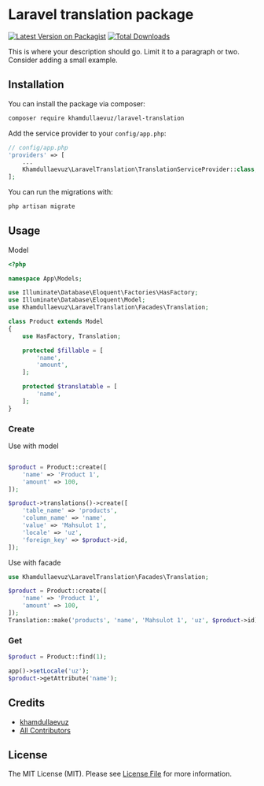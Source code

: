 # Laravel translation package

[![Latest Version on Packagist](https://img.shields.io/packagist/v/khamdullaevuz/laravel-translation.svg?style=flat-square)](https://packagist.org/packages/khamdullaevuz/laravel-translation)
[![Total Downloads](https://img.shields.io/packagist/dt/khamdullaevuz/laravel-translation.svg?style=flat-square)](https://packagist.org/packages/khamdullaevuz/laravel-translation)

This is where your description should go. Limit it to a paragraph or two. Consider adding a small example.

## Installation

You can install the package via composer:

```bash
composer require khamdullaevuz/laravel-translation
```

Add the service provider to your `config/app.php`:

```php
// config/app.php
'providers' => [
    ...
    Khamdullaevuz\LaravelTranslation\TranslationServiceProvider::class,
];
```

You can run the migrations with:

```bash
php artisan migrate
```

## Usage

Model

```php
<?php

namespace App\Models;

use Illuminate\Database\Eloquent\Factories\HasFactory;
use Illuminate\Database\Eloquent\Model;
use Khamdullaevuz\LaravelTranslation\Facades\Translation;

class Product extends Model
{
    use HasFactory, Translation;

    protected $fillable = [
        'name',
        'amount',
    ];

    protected $translatable = [
        'name',
    ];
}
```

### Create
Use with model
```php

$product = Product::create([
    'name' => 'Product 1',
    'amount' => 100,
]);

$product->translations()->create([
    'table_name' => 'products',
    'column_name' => 'name',
    'value' => 'Mahsulot 1',
    'locale' => 'uz',
    'foreign_key' => $product->id,
]);
```
Use with facade
```php
use Khamdullaevuz\LaravelTranslation\Facades\Translation;

$product = Product::create([
    'name' => 'Product 1',
    'amount' => 100,
]);
Translation::make('products', 'name', 'Mahsulot 1', 'uz', $product->id);
```

### Get
```php
$product = Product::find(1);

app()->setLocale('uz');
$product->getAttribute('name');
```

## Credits

- [khamdullaevuz](https://github.com/khamdullaevuz)
- [All Contributors](../../contributors)

## License

The MIT License (MIT). Please see [License File](LICENSE.md) for more information.
